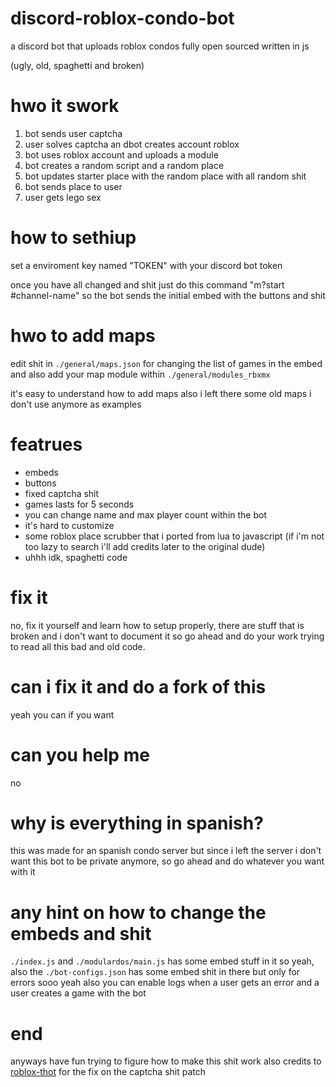 # discord-roblox-condo-bot
a discord bot that uploads roblox condos fully open sourced written in js

(ugly, old, spaghetti and broken)

# hwo it swork
1. bot sends user captcha
2. user solves captcha an dbot creates account roblox
3. bot uses roblox account and uploads a module
4. bot creates a random script and a random place 
5. bot updates starter place with the random place with all random shit
6. bot sends place to user
7. user gets lego sex

# how to sethiup
set a enviroment key named "TOKEN" with your discord bot token

once you have all changed and shit just do this command "m?start #channel-name" so the bot sends the initial embed with the buttons and shit

# hwo to add maps
edit shit in `./general/maps.json` for changing the list of games in the embed and also add your map module within `./general/modules_rbxmx`

it's easy to understand how to add maps also i left there some old maps i don't use anymore as examples

# featrues
- embeds
- buttons
- fixed captcha shit
- games lasts for 5 seconds
- you can change name and max player count within the bot
- it's hard to customize
- some roblox place scrubber that i ported from lua to javascript (if i'm not too lazy to search i'll add credits later to the original dude)
- uhhh idk, spaghetti code

# fix it
no, fix it yourself and learn how to setup properly, there are stuff that is broken and i don't want to document it so go ahead and do your work trying to read all this bad and old code.

# can i fix it and do a fork of this
yeah you can if you want

# can you help me
no

# why is everything in spanish?
this was made for an spanish condo server but since i left the server i don't want this bot to be private anymore, so go ahead and do whatever you want with it

# any hint on how to change the embeds and shit
`./index.js` and `./modulardos/main.js` has some embed stuff in it so yeah, also the `./bot-configs.json` has some embed shit in there but only for errors sooo yeah
also you can enable logs when a user gets an error and a user creates a game with the bot

# end
anyways have fun trying to figure how to make this shit work
also credits to [roblox-thot](https://github.com/Roblox-Thot/captchaCodeMakerV2) for the fix on the captcha shit patch
